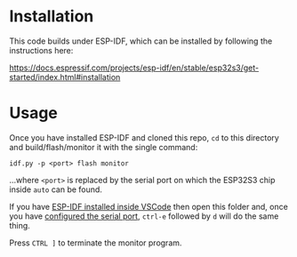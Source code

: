 # Installation
This code builds under ESP-IDF, which can be installed by following the instructions here:

https://docs.espressif.com/projects/esp-idf/en/stable/esp32s3/get-started/index.html#installation

# Usage
Once you have installed ESP-IDF and cloned this repo, `cd` to this directory and build/flash/monitor it with the single command:

```
idf.py -p <port> flash monitor
```

...where `<port>` is replaced by the serial port on which the ESP32S3 chip inside `auto` can be found.

If you have [ESP-IDF installed inside VSCode](https://docs.espressif.com/projects/esp-idf/en/v4.2/esp32/get-started/vscode-setup.html) then open this folder and, once you have [configured the serial port](https://github.com/espressif/vscode-esp-idf-extension/?tab=readme-ov-file#using-the-esp-idf-extension-for-vscode), `ctrl-e` followed by `d` will do the same thing.

Press `CTRL ]` to terminate the monitor program.
